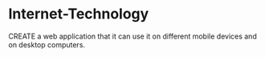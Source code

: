 # Internet-Technology
CREATE a web application that it can use it on different 
mobile devices and on desktop computers.


